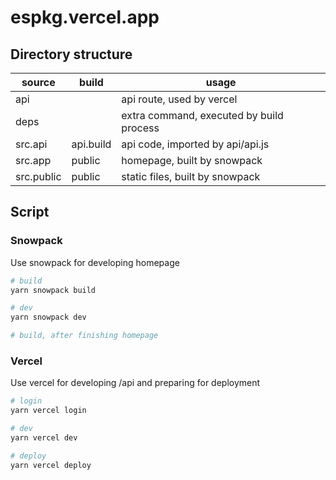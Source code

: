 # espkg.vercel.app

## Directory structure

| source     | build     | usage                                    |
|------------|-----------|------------------------------------------|
| api        |           | api route, used by vercel                |
| deps       |           | extra command, executed by build process |
| src.api    | api.build | api code, imported by api/api.js         |
| src.app    | public    | homepage, built by snowpack              |
| src.public | public    | static files, built by snowpack          |

## Script

### Snowpack

Use snowpack for developing homepage

```bash
# build
yarn snowpack build

# dev
yarn snowpack dev

# build, after finishing homepage
```

### Vercel

Use vercel for developing /api and preparing for deployment

```bash
# login
yarn vercel login

# dev
yarn vercel dev

# deploy
yarn vercel deploy
```
